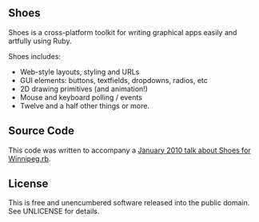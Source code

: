 ## Shoes

Shoes is a cross-platform toolkit for writing graphical apps easily and artfully using Ruby.

Shoes includes:

* Web-style layouts, styling and URLs
* GUI elements: buttons, textfields, dropdowns, radios, etc
* 2D drawing primitives (and animation!)
* Mouse and keyboard polling / events
* Twelve and a half other things or more.

## Source Code

This code was written to accompany a [January 2010 talk about Shoes for Winnipeg.rb](http://stungeye.com/shoes2011/).

## License

This is free and unencumbered software released into the public domain.  See UNLICENSE for details.